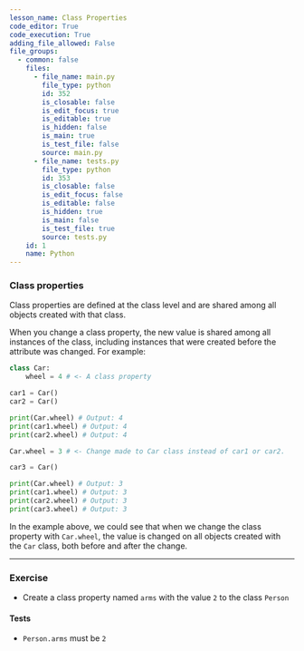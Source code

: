 ```yaml
---
lesson_name: Class Properties
code_editor: True
code_execution: True
adding_file_allowed: False
file_groups:
  - common: false
    files:
      - file_name: main.py
        file_type: python
        id: 352
        is_closable: false
        is_edit_focus: true
        is_editable: true
        is_hidden: false
        is_main: true
        is_test_file: false
        source: main.py
      - file_name: tests.py
        file_type: python
        id: 353
        is_closable: false
        is_edit_focus: false
        is_editable: false
        is_hidden: true
        is_main: false
        is_test_file: true
        source: tests.py
    id: 1
    name: Python
---
```


### Class properties

Class properties are defined at the class level and are shared among all objects created with that class.

When you change a class property, the new value is shared among all instances of the class, including instances that were created before the attribute was changed. For example:

```python
class Car:
    wheel = 4 # <- A class property

car1 = Car()
car2 = Car()

print(Car.wheel) # Output: 4
print(car1.wheel) # Output: 4
print(car2.wheel) # Output: 4

Car.wheel = 3 # <- Change made to Car class instead of car1 or car2.

car3 = Car()

print(Car.wheel) # Output: 3
print(car1.wheel) # Output: 3
print(car2.wheel) # Output: 3
print(car3.wheel) # Output: 3
```

In the example above, we could see that when we change the class property with `Car.wheel`, the value is changed on all objects created with the `Car` class, both before and after the change.

---

### Exercise

- Create a class property named `arms` with the value `2` to the class `Person`

#### Tests

<ul>
<li id="test-1"><code>Person.arms</code> must be <code>2</code></li>
</ul>
